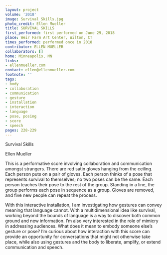 ```yaml
---
layout: project
volume: '2018'
image: Survival_Skills.jpg
photo_credit: Ellen Mueller
title: SURVIVAL SKILLS
first_performed: first performed on June 29, 2018
place: Weir Farm Art Center, Wilton, CT
times_performed: performed once in 2018
contributor: ELLEN MUELLER
collaborators: []
home: Minneapolis, MN
links:
- ellenmueller.com
contact: ellen@ellenmueller.com
footnote: ''
tags:
- body
- collaboration
- communication
- gesture
- installation
- interaction
- language
- pose, posing
- score
- speech
pages: 228-229
---
```




Survival Skills

Ellen Mueller

This is a performative score involving collaboration and communication amongst strangers. There are red satin gloves hanging from the ceiling. Each person puts on a pair of gloves. Each person thinks of a pose that represents survival to themselves; no two poses can be the same. Each person teaches their pose to the rest of the group. Standing in a line, the group performs each pose in sequence as a group. Gloves are removed, and five new people can repeat the process.

With this interactive installation, I am investigating how gestures can convey meaning that language cannot. With a multidimensional idea like survival, working beyond the bounds of language is a way to discover both common ground and new information. I’m also very interested in the role of mimicry in addressing audiences. What does it mean to embody someone else’s gesture or pose? I’m curious about how interaction with this score can provide an opportunity for conversations that might not otherwise take place, while also using gestures and the body to liberate, amplify, or extend communication and speech.
